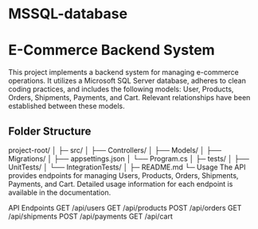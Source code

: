 # MSSQL-database
# E-Commerce Backend System

This project implements a backend system for managing e-commerce operations. It utilizes a Microsoft SQL Server database, adheres to clean coding practices, and includes the following models: User, Products, Orders, Shipments, Payments, and Cart. Relevant relationships have been established between these models.

## Folder Structure

project-root/
│
├─ src/
│ ├── Controllers/
│ ├── Models/
│ ├── Migrations/
│ ├── appsettings.json
│ └── Program.cs
│
├─ tests/
│ ├── UnitTests/
│ └── IntegrationTests/
│
├─ README.md
└─ 
Usage
The API provides endpoints for managing Users, Products, Orders, Shipments, Payments, and Cart. Detailed usage information for each endpoint is available in the documentation.

API Endpoints
GET /api/users
GET /api/products
POST /api/orders
GET /api/shipments
POST /api/payments
GET /api/cart
